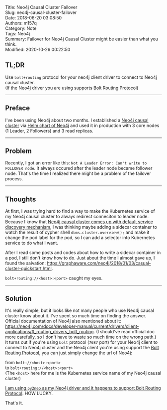 Title: Neo4j Causal Cluster Failover  
Slug: neo4j-causal-cluster-failover  
Date: 2018-06-20 03:08:50  
Authors: m157q  
Category: Note  
Tags: Neo4j  
Summary: Failover for Neo4j Causal Cluster might be easier than what you think.  
Modified: 2020-10-26 00:22:50  
  
  
## TL;DR  
  
Use `bolt+routing` protocol for your neo4j client driver to connect to Neo4j causal cluster.  
(If the Neo4j driver you are using supports Bolt Routing Protocol)  
  
---  
  
## Preface  
  
I've been using Neo4j about two months. I established a [Neo4j causal cluster](https://neo4j.com/docs/operations-manual/current/clustering/introduction/) via [Helm chart of Neo4j](https://github.com/kubernetes/charts/tree/master/stable/neo4j) and used it in production with 3 core nodes (1 Leader, 2 Followers) and 3 read replicas.  
  
---  
  
## Problem  
  
Recently, I got an error like this: `Not A Leader Error: Can't write to FOLLOWER node`. It always occured after the leader node became follower node. That's the time I realized there might be a problem of the failover process.  
  
---  
  
## Thoughts  
  
At first, I was trying hard to find a way to make the Kubernetes service of my Neo4j causal cluster to always redirect conneciton to leader node. Because I know that [Neo4j causal cluster comes up with default service discovery mechanism](https://neo4j.com/docs/operations-manual/current/clustering/setup-new-cluster/#causal-clustering-discovery), I was thinking maybe adding a sidecar container to watch the result of cypher shell `dbms.cluster.overview();` and make it change the pod label for the pod, so I can add a selector into Kubernetes service to do what I want.  
  
After I read some posts and codes about how to write a sidecar container in a pod, I still don't know how to do. Just about the time I almost gave up, I found the salvation: <https://graphaware.com/neo4j/2018/01/03/casual-cluster-quickstart.html>.  
  
`bolt+routing://<host>:<port>` caught my eyes.  
  
---  
  
## Solution  
  
It's really simple, but it looks like not many people who use Neo4j causal cluster know about it. I've spent so much time on finding the answer.  
Official documentation of Neo4j also mentioned about it: <https://neo4j.com/docs/developer-manual/current/drivers/client-applications/#_routing_drivers_bolt_routing>. (I should've read official doc more carefully, so I don't have to waste so much time on the wrong path.)  
It turns out if you're using `bolt` protocol (`7687` port) for your Neo4j client to connect to Neo4j cluster and the Neo4j client you're using support the [Bolt Routing Protocol](https://neo4j.com/docs/developer-manual/current/terminology/#term-bolt-routing-protocol), you can just simply change the url of Neo4j:  
  
from `bolt://<host>:<port>`  
to `bolt+routing://<host>:<port>`  
(The `<host>` here for me is the Kubernetes service name of my Neo4j causal cluster)  
  
[I am using `py2neo` as my Neo4j driver and it happens to support Bolt Routing Protocol](http://py2neo.org/v4/database.html?highlight=routing#the-graph). HOW LUCKY.  
  
That's it.  
